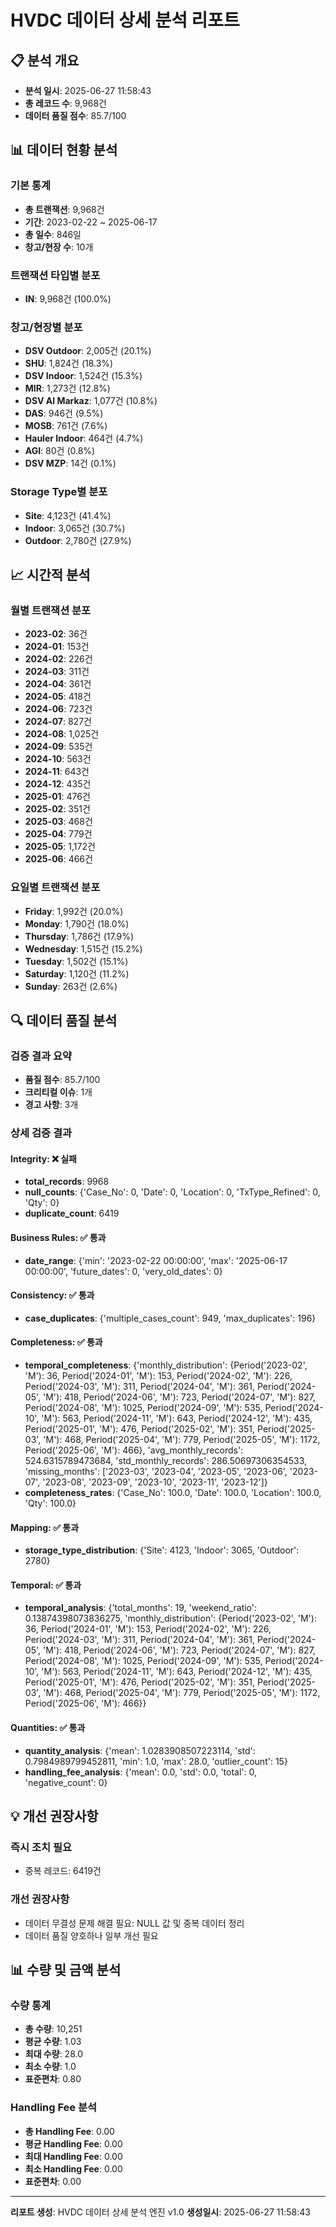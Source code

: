 # HVDC 데이터 상세 분석 리포트

## 📋 분석 개요
- **분석 일시**: 2025-06-27 11:58:43
- **총 레코드 수**: 9,968건
- **데이터 품질 점수**: 85.7/100

## 📊 데이터 현황 분석

### 기본 통계
- **총 트랜잭션**: 9,968건
- **기간**: 2023-02-22 ~ 2025-06-17
- **총 일수**: 846일
- **창고/현장 수**: 10개

### 트랜잭션 타입별 분포
- **IN**: 9,968건 (100.0%)

### 창고/현장별 분포
- **DSV Outdoor**: 2,005건 (20.1%)
- **SHU**: 1,824건 (18.3%)
- **DSV Indoor**: 1,524건 (15.3%)
- **MIR**: 1,273건 (12.8%)
- **DSV Al Markaz**: 1,077건 (10.8%)
- **DAS**: 946건 (9.5%)
- **MOSB**: 761건 (7.6%)
- **Hauler Indoor**: 464건 (4.7%)
- **AGI**: 80건 (0.8%)
- **DSV MZP**: 14건 (0.1%)

### Storage Type별 분포
- **Site**: 4,123건 (41.4%)
- **Indoor**: 3,065건 (30.7%)
- **Outdoor**: 2,780건 (27.9%)

## 📈 시간적 분석

### 월별 트랜잭션 분포
- **2023-02**: 36건
- **2024-01**: 153건
- **2024-02**: 226건
- **2024-03**: 311건
- **2024-04**: 361건
- **2024-05**: 418건
- **2024-06**: 723건
- **2024-07**: 827건
- **2024-08**: 1,025건
- **2024-09**: 535건
- **2024-10**: 563건
- **2024-11**: 643건
- **2024-12**: 435건
- **2025-01**: 476건
- **2025-02**: 351건
- **2025-03**: 468건
- **2025-04**: 779건
- **2025-05**: 1,172건
- **2025-06**: 466건

### 요일별 트랜잭션 분포
- **Friday**: 1,992건 (20.0%)
- **Monday**: 1,790건 (18.0%)
- **Thursday**: 1,786건 (17.9%)
- **Wednesday**: 1,515건 (15.2%)
- **Tuesday**: 1,502건 (15.1%)
- **Saturday**: 1,120건 (11.2%)
- **Sunday**: 263건 (2.6%)

## 🔍 데이터 품질 분석

### 검증 결과 요약
- **품질 점수**: 85.7/100
- **크리티컬 이슈**: 1개
- **경고 사항**: 3개

### 상세 검증 결과
#### Integrity: ❌ 실패
- **total_records**: 9968
- **null_counts**: {'Case_No': 0, 'Date': 0, 'Location': 0, 'TxType_Refined': 0, 'Qty': 0}
- **duplicate_count**: 6419

#### Business Rules: ✅ 통과
- **date_range**: {'min': '2023-02-22 00:00:00', 'max': '2025-06-17 00:00:00', 'future_dates': 0, 'very_old_dates': 0}

#### Consistency: ✅ 통과
- **case_duplicates**: {'multiple_cases_count': 949, 'max_duplicates': 196}

#### Completeness: ✅ 통과
- **temporal_completeness**: {'monthly_distribution': {Period('2023-02', 'M'): 36, Period('2024-01', 'M'): 153, Period('2024-02', 'M'): 226, Period('2024-03', 'M'): 311, Period('2024-04', 'M'): 361, Period('2024-05', 'M'): 418, Period('2024-06', 'M'): 723, Period('2024-07', 'M'): 827, Period('2024-08', 'M'): 1025, Period('2024-09', 'M'): 535, Period('2024-10', 'M'): 563, Period('2024-11', 'M'): 643, Period('2024-12', 'M'): 435, Period('2025-01', 'M'): 476, Period('2025-02', 'M'): 351, Period('2025-03', 'M'): 468, Period('2025-04', 'M'): 779, Period('2025-05', 'M'): 1172, Period('2025-06', 'M'): 466}, 'avg_monthly_records': 524.6315789473684, 'std_monthly_records': 286.50697306354533, 'missing_months': ['2023-03', '2023-04', '2023-05', '2023-06', '2023-07', '2023-08', '2023-09', '2023-10', '2023-11', '2023-12']}
- **completeness_rates**: {'Case_No': 100.0, 'Date': 100.0, 'Location': 100.0, 'Qty': 100.0}

#### Mapping: ✅ 통과
- **storage_type_distribution**: {'Site': 4123, 'Indoor': 3065, 'Outdoor': 2780}

#### Temporal: ✅ 통과
- **temporal_analysis**: {'total_months': 19, 'weekend_ratio': 0.13874398073836275, 'monthly_distribution': {Period('2023-02', 'M'): 36, Period('2024-01', 'M'): 153, Period('2024-02', 'M'): 226, Period('2024-03', 'M'): 311, Period('2024-04', 'M'): 361, Period('2024-05', 'M'): 418, Period('2024-06', 'M'): 723, Period('2024-07', 'M'): 827, Period('2024-08', 'M'): 1025, Period('2024-09', 'M'): 535, Period('2024-10', 'M'): 563, Period('2024-11', 'M'): 643, Period('2024-12', 'M'): 435, Period('2025-01', 'M'): 476, Period('2025-02', 'M'): 351, Period('2025-03', 'M'): 468, Period('2025-04', 'M'): 779, Period('2025-05', 'M'): 1172, Period('2025-06', 'M'): 466}}

#### Quantities: ✅ 통과
- **quantity_analysis**: {'mean': 1.0283908507223114, 'std': 0.7984989799452811, 'min': 1.0, 'max': 28.0, 'outlier_count': 15}
- **handling_fee_analysis**: {'mean': 0.0, 'std': 0.0, 'total': 0, 'negative_count': 0}


## 💡 개선 권장사항

### 즉시 조치 필요
- 중복 레코드: 6419건

### 개선 권장사항
- 데이터 무결성 문제 해결 필요: NULL 값 및 중복 데이터 정리
- 데이터 품질 양호하나 일부 개선 필요

## 📊 수량 및 금액 분석

### 수량 통계

- **총 수량**: 10,251
- **평균 수량**: 1.03
- **최대 수량**: 28.0
- **최소 수량**: 1.0
- **표준편차**: 0.80

### Handling Fee 분석

- **총 Handling Fee**: 0.00
- **평균 Handling Fee**: 0.00
- **최대 Handling Fee**: 0.00
- **최소 Handling Fee**: 0.00
- **표준편차**: 0.00

---
**리포트 생성**: HVDC 데이터 상세 분석 엔진 v1.0
**생성일시**: 2025-06-27 11:58:43
